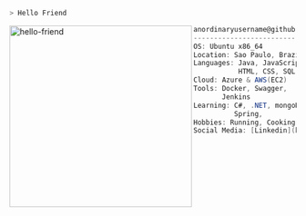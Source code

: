 ```zsh
> Hello Friend
```

<img align="left" src="https://i.gifer.com/9wDf.gif" alt="hello-friend" width="320" /> 

```csharp
anordinaryusername@github
-------------------------
OS: Ubuntu x86_64
Location: Sao Paulo, Brazil
Languages: Java, JavaScript,
           HTML, CSS, SQL
Cloud: Azure & AWS(EC2)
Tools: Docker, Swagger,
       Jenkins
Learning: C#, .NET, mongoDB,
          Spring, 
Hobbies: Running, Cooking
Social Media: [Linkedin](https://github.com/Natanista/back-end)
```
